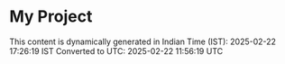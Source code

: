 # My Project

This content is dynamically generated in Indian Time (IST): 2025-02-22 17:26:19 IST
Converted to UTC: 2025-02-22 11:56:19 UTC
